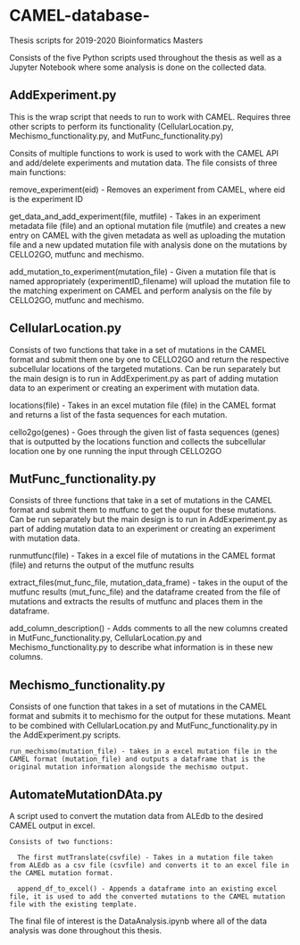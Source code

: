# CAMEL-database-
Thesis scripts for 2019-2020 Bioinformatics Masters

Consists of the five Python scripts used throughout the thesis as well as a Jupyter Notebook where some analysis is done on the collected data.

## AddExperiment.py 
This is the wrap script that needs to run to work with CAMEL. Requires three other scripts to perform its functionality (CellularLocation.py, Mechismo_functionality.py, and MutFunc_functionality.py)

Consits of multiple functions to work is used to work with the CAMEL API and add/delete experiments and mutation data. The file consists of three main functions:

  remove_experiment(eid) - Removes an experiment from CAMEL, where eid is the experiment ID
  
  get_data_and_add_experiment(file, mutfile) - Takes in an experiment metadata file (file) and an optional mutation file (mutfile) and creates a new entry on CAMEL with the given metadata as well as uploading the mutation file and a new updated mutation file with analysis done on the mutations by CELLO2GO, mutfunc and mechismo.
  
  add_mutation_to_experiment(mutation_file) - Given a mutation file that is named appropriately (experimentID_filename) will upload the mutation file to the matching experiment on CAMEL and perform analysis on the file by CELLO2GO, mutfunc and mechismo.

## CellularLocation.py
Consists of two functions that take in a set of mutations in the CAMEL format and submit them one by one to CELLO2GO and return the respective subcellular locations of the targeted mutations. Can be run separately but the main design is to run in AddExperiment.py as part of adding mutation data to an experiment or creating an experiment with mutation data.

  locations(file) - Takes in an excel mutation file (file) in the CAMEL format and returns a list of the fasta sequences for each mutation.
  
  cello2go(genes) - Goes through the given list of fasta sequences (genes) that is outputted by the locations function and collects the subcellular location one by one running the input through CELLO2GO
  
## MutFunc_functionality.py
Consists of three functions that take in a set of mutations in the CAMEL format and submit them to mutfunc to get the ouput for these mutations. Can be run separately but the main design is to run in AddExperiment.py as part of adding mutation data to an experiment or creating an experiment with mutation data.

  runmutfunc(file) - Takes in a excel file of mutations in the CAMEL format (file) and returns the output of the mutfunc results
  
  extract_files(mut_func_file, mutation_data_frame) - takes in the ouput of the mutfunc results (mut_func_file) and the dataframe created from the file of mutations and extracts the results of mutfunc and places them in the dataframe.
  
  add_column_description() - Adds comments to all the new columns created in MutFunc_functionality.py, CellularLocation.py and Mechismo_functionality.py to describe what information is in these new columns.
  
## Mechismo_functionality.py
  Consists of one function that takes in a set of mutations in the CAMEL format and submits it to mechismo for the output for these mutations. Meant to be combined with CellularLocation.py and MutFunc_functionality.py in the AddExperiment.py scripts.
  
    run_mechismo(mutation_file) - takes in a excel mutation file in the CAMEL format (mutation_file) and outputs a dataframe that is the original mutation information alongside the mechismo output.
  
## AutomateMutationDAta.py
A script used to convert the mutation data from ALEdb to the desired CAMEL output in excel.
  
    Consists of two functions:
    
      The first mutTranslate(csvfile) - Takes in a mutation file taken from ALEdb as a csv file (csvfile) and converts it to an excel file in the CAMEL mutation format.
      
      append_df_to_excel() - Appends a dataframe into an existing excel file, it is used to add the converted mutations to the CAMEL mutation file with the existing template.
      
The final file of interest is the DataAnalysis.ipynb where all of the data analysis was done throughout this thesis.

  
